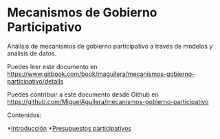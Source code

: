 Mecanismos de Gobierno Participativo
=======

Análisis de mecanismos de gobierno participativo a través de modelos y análisis de datos.

Puedes leer este documento en https://www.gitbook.com/book/maguilera/mecanismos-gobierno-participativo/details

Puedes contribuir a este documento desde Github en https://github.com/MiguelAguilera/mecanismos-gobierno-participativo

Contenidos:

*[Introducción](README.md)
*[Presupuestos participativos](presupuestos_participativos.md)
